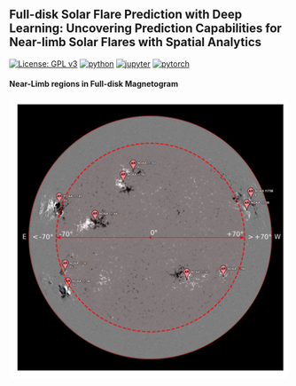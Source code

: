 ## Full-disk Solar Flare Prediction with Deep Learning: Uncovering Prediction Capabilities for Near-limb Solar Flares with Spatial Analytics

[![License: GPL v3](https://img.shields.io/badge/License-GPLv3-blue.svg)](LICENSE) 
[![python](https://img.shields.io/badge/Python-3.7.11-3776AB.svg?style=flat&logo=python&logoColor=white)](https://www.python.org)
[![jupyter](https://img.shields.io/badge/Jupyter-Notebook-F37626.svg?style=flat&logo=Jupyter)](https://jupyterlab.readthedocs.io/en/stable)
[![pytorch](https://img.shields.io/badge/PyTorch-1.10.0-EE4C2C.svg?style=flat&logo=pytorch)](https://pytorch.org)

#### Near-Limb regions in Full-disk Magnetogram

![alt text](https://github.com/chetrajpandey/fulldisk-spatial-analytics/blob/main/results_and_visualization/central_limb_mag.png?raw=true)
